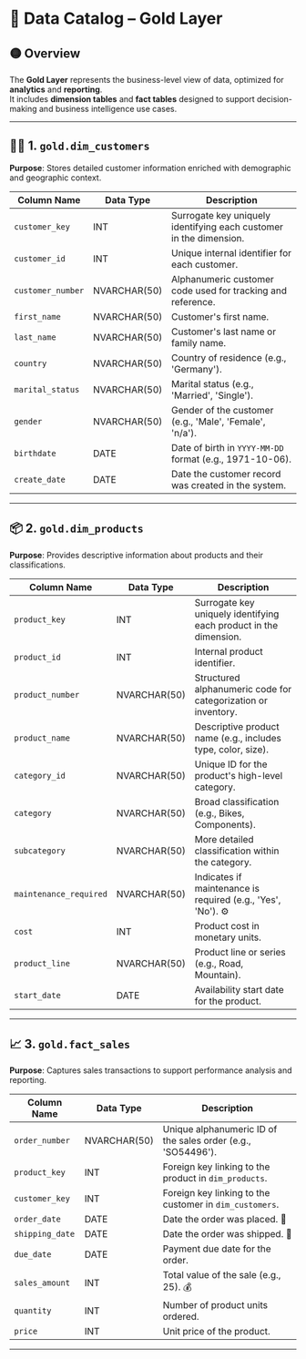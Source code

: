 # 📂 Data Catalog – Gold Layer

## 🟡 Overview

The **Gold Layer** represents the business-level view of data, optimized for **analytics** and **reporting**.  
It includes **dimension tables** and **fact tables** designed to support decision-making and business intelligence use cases.

---

## 🧑‍💼 1. `gold.dim_customers`  
**Purpose**: Stores detailed customer information enriched with demographic and geographic context.

| Column Name      | Data Type     | Description                                                                 |
|------------------|---------------|-----------------------------------------------------------------------------|
| `customer_key`   | INT           | Surrogate key uniquely identifying each customer in the dimension.         |
| `customer_id`    | INT           | Unique internal identifier for each customer.                              |
| `customer_number`| NVARCHAR(50)  | Alphanumeric customer code used for tracking and reference.                |
| `first_name`     | NVARCHAR(50)  | Customer's first name.                                                     |
| `last_name`      | NVARCHAR(50)  | Customer's last name or family name.                                       |
| `country`        | NVARCHAR(50)  | Country of residence (e.g., 'Germany').                                  |
| `marital_status` | NVARCHAR(50)  | Marital status (e.g., 'Married', 'Single').                                |
| `gender`         | NVARCHAR(50)  | Gender of the customer (e.g., 'Male', 'Female', 'n/a').                    |
| `birthdate`      | DATE          | Date of birth in `YYYY-MM-DD` format (e.g., 1971-10-06).                   |
| `create_date`    | DATE          | Date the customer record was created in the system.                        |

---

## 📦 2. `gold.dim_products`  
**Purpose**: Provides descriptive information about products and their classifications.

| Column Name           | Data Type     | Description                                                                 |
|------------------------|---------------|-----------------------------------------------------------------------------|
| `product_key`          | INT           | Surrogate key uniquely identifying each product in the dimension.          |
| `product_id`           | INT           | Internal product identifier.                                                |
| `product_number`       | NVARCHAR(50)  | Structured alphanumeric code for categorization or inventory.              |
| `product_name`         | NVARCHAR(50)  | Descriptive product name (e.g., includes type, color, size).               |
| `category_id`          | NVARCHAR(50)  | Unique ID for the product's high-level category.                           |
| `category`             | NVARCHAR(50)  | Broad classification (e.g., Bikes, Components).                            |
| `subcategory`          | NVARCHAR(50)  | More detailed classification within the category.                          |
| `maintenance_required` | NVARCHAR(50)  | Indicates if maintenance is required (e.g., 'Yes', 'No'). ⚙️              |
| `cost`                 | INT           | Product cost in monetary units.                                             |
| `product_line`         | NVARCHAR(50)  | Product line or series (e.g., Road, Mountain).                             |
| `start_date`           | DATE          | Availability start date for the product.                                   |

---

## 📈 3. `gold.fact_sales`  
**Purpose**: Captures sales transactions to support performance analysis and reporting.

| Column Name     | Data Type     | Description                                                                 |
|------------------|---------------|-----------------------------------------------------------------------------|
| `order_number`   | NVARCHAR(50)  | Unique alphanumeric ID of the sales order (e.g., 'SO54496').               |
| `product_key`    | INT           | Foreign key linking to the product in `dim_products`.                      |
| `customer_key`   | INT           | Foreign key linking to the customer in `dim_customers`.                    |
| `order_date`     | DATE          | Date the order was placed. 🛒                                              |
| `shipping_date`  | DATE          | Date the order was shipped. 🚚                                             |
| `due_date`       | DATE          | Payment due date for the order.                                            |
| `sales_amount`   | INT           | Total value of the sale (e.g., 25). 💰                                     |
| `quantity`       | INT           | Number of product units ordered.                                           |
| `price`          | INT           | Unit price of the product.                                                 |

---

